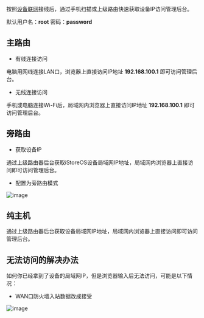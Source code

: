 按照[设备联网](/zh/guide/istoreos/network/wired_connection.html)接线后，通过手机扫描或上级路由快速获取设备IP访问管理后台。

默认用户名：**root**
密码：**password**

## 主路由

- 有线连接访问

电脑用网线连接LAN口，浏览器上直接访问IP地址 **192.168.100.1** 即可访问管理后台。

- 无线连接访问

手机或电脑连接Wi-Fi后，局域网内浏览器上直接访问IP地址 **192.168.100.1** 即可访问管理后台。

## 旁路由

- 获取设备IP

通过上级路由器后台获取iStoreOS设备局域网IP地址，局域网内浏览器上直接访问即可访问管理后台。

- 配置为旁路由模式

![image](./network1.png)

## 纯主机

通过上级路由器后台获取设备局域网IP地址，局域网内浏览器上直接访问即可访问管理后台。

## 无法访问的解决办法

如何你已经拿到了设备的局域网IP，但是浏览器输入后无法访问，可能是以下情况：

- WAN口防火墙入站数据改成接受

![image](./network2.png)
 


